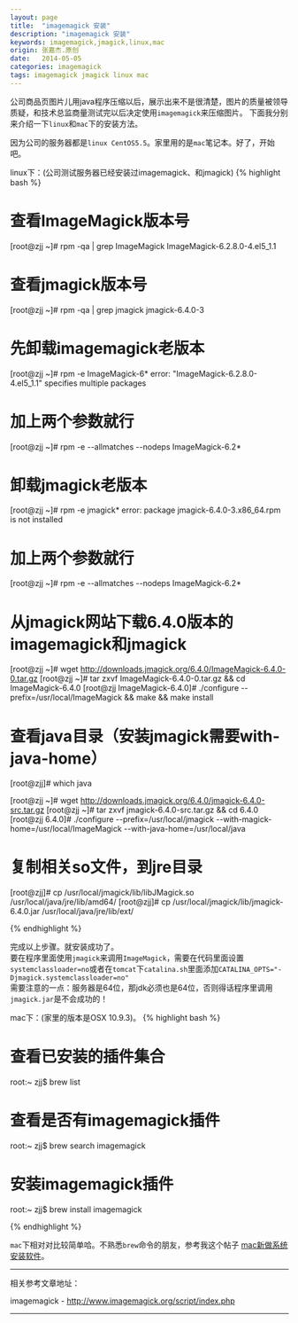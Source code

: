 ```yaml
---
layout: page
title:  "imagemagick 安装"
description: "imagemagick 安装"
keywords: imagemagick,jmagick,linux,mac
origin: 张嘉杰.原创
date:   2014-05-05
categories: imagemagick
tags: imagemagick jmagick linux mac
---
```

公司商品页图片儿用java程序压缩以后，展示出来不是很清楚，图片的质量被领导质疑，和技术总监商量测试完以后决定使用`imagemagick`来压缩图片。
下面我分别来介绍一下`linux`和`mac`下的安装方法。  
<!--more-->
因为公司的服务器都是`linux CentOS5.5`。家里用的是`mac`笔记本。好了，开始吧。

linux下：(公司测试服务器已经安装过imagemagick、和jmagick)
{% highlight bash %}
# 查看ImageMagick版本号
[root@zjj ~]# rpm -qa | grep ImageMagick
ImageMagick-6.2.8.0-4.el5_1.1

# 查看jmagick版本号
[root@zjj ~]# rpm -qa | grep jmagick
jmagick-6.4.0-3

# 先卸载imagemagick老版本
[root@zjj ~]# rpm -e ImageMagick-6*
error: "ImageMagick-6.2.8.0-4.el5_1.1" specifies multiple packages

# 加上两个参数就行
[root@zjj ~]# rpm -e --allmatches --nodeps ImageMagick-6.2*

# 卸载jmagick老版本
[root@zjj ~]# rpm -e jmagick*
error: package jmagick-6.4.0-3.x86_64.rpm is not installed
	
# 加上两个参数就行
[root@zjj ~]# rpm -e --allmatches --nodeps ImageMagick-6.2*

# 从jmagick网站下载6.4.0版本的imagemagick和jmagick
[root@zjj ~]# wget http://downloads.jmagick.org/6.4.0/ImageMagick-6.4.0-0.tar.gz
[root@zjj ~]# tar zxvf ImageMagick-6.4.0-0.tar.gz && cd ImageMagick-6.4.0 
[root@zjj ImageMagick-6.4.0]# ./configure --prefix=/usr/local/ImageMagick && make && make install

# 查看java目录（安装jmagick需要with-java-home）
[root@zjj]# which java 

[root@zjj ~]# wget http://downloads.jmagick.org/6.4.0/jmagick-6.4.0-src.tar.gz
[root@zjj ~]# tar zxvf jmagick-6.4.0-src.tar.gz && cd 6.4.0
[root@zjj 6.4.0]# ./configure --prefix=/usr/local/jmagick --with-magick-home=/usr/local/ImageMagick --with-java-home=/usr/local/java

# 复制相关so文件，到jre目录
[root@zjj]# cp /usr/local/jmagick/lib/libJMagick.so /usr/local/java/jre/lib/amd64/
[root@zjj]# cp /usr/local/jmagick/lib/jmagick-6.4.0.jar /usr/local/java/jre/lib/ext/

{% endhighlight %}

完成以上步骤。就安装成功了。  
要在程序里面使用`jmagick`来调用`ImageMagick`，需要在代码里面设置`systemclassloader=no`或者在`tomcat`下`catalina.sh`里面添加`CATALINA_OPTS="-Djmagick.systemclassloader=no"`  
需要注意的一点：服务器是64位，那jdk必须也是64位，否则得话程序里调用`jmagick.jar`是不会成功的！

mac下：(家里的版本是OSX 10.9.3)。
{% highlight bash %}

# 查看已安装的插件集合
root:~ zjj$ brew list

# 查看是否有imagemagick插件
root:~ zjj$ brew search imagemagick

# 安装imagemagick插件
root:~ zjj$ brew install imagemagick

{% endhighlight %}

`mac`下相对对比较简单哈。不熟悉`brew`命令的朋友，参考我这个帖子 [mac新做系统安装软件]。

-----------------------

相关参考文章地址：

imagemagick - <http://www.imagemagick.org/script/index.php>

-----------------------

[mac新做系统安装软件]: /2014/02/10/newmac/